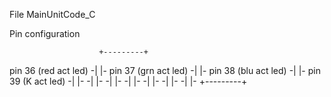 File MainUnitCode_C

Pin configuration


                        +---------+
pin 36 (red act led)   -|         |-
pin 37 (grn act led)   -|         |-
pin 38 (blu act led)   -|         |-
pin 39 (K act led)     -|         |-
                       -|         |-
                       -|         |-
                       -|         |-
                       -|         |-
                       -|         |-
                       -|         |-
                        +---------+
               
